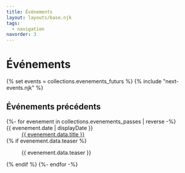 ```yaml
---
title: Événements
layout: layouts/base.njk
tags:
  - navigation
navorder: 3
---
```


# Événements

{% set events = collections.evenements_futurs %}
{% include "next-events.njk" %}

## Événements précédents

<dl>
  {%- for evenement in collections.evenements_passes | reverse -%}
    <dt>{{ evenement.date | displayDate }}</dt>
    <dd><a href="{{ evenement.url }}">{{ evenement.data.title }}</a></dd>
    {% if evenement.data.teaser %}<dd><p>{{ evenement.data.teaser }}</p></dd>{% endif %}
  {%- endfor -%}
</dl>
